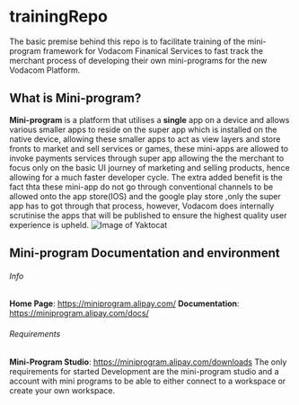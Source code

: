 # trainingRepo

The basic premise behind this repo is to facilitate training of the mini-program framework for Vodacom Finanical Services to fast track the merchant process of developing their own mini-programs for the new Vodacom Platform.

## What is Mini-program?
**Mini-program** is a platform that utilises a **single** app on a device and allows various smaller apps to reside on the super app which is installed on the native device, allowing these smaller apps to act as view layers and store fronts to market and sell services or games, these mini-apps are allowed to invoke payments services through super app allowing the the merchant to focus only on the basic UI journey of marketing and selling products, hence allowing for a much faster developer cycle. The extra added benefit is the fact thta these mini-app do not go through conventional channels to be allowed onto the app store(IOS) and the google play store ,only the super app has to got through that process, however, Vodacom does internally scrutinise the apps that will be published to ensure the highest quality user experience is upheld.
![Image of Yaktocat](https://octodex.github.com/images/yaktocat.png)
## Mini-program Documentation and environment
###### Info
**Home Page**: https://miniprogram.alipay.com/
**Documentation**: https://miniprogram.alipay.com/docs/
###### Requirements
**Mini-Program Studio**: https://miniprogram.alipay.com/downloads
The only requirements for started Development are the mini-program studio and a account with mini programs to be able to either connect to a workspace or create your own workspace.
